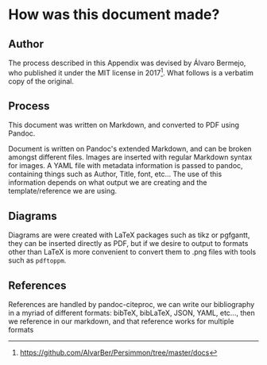 How was this document made?
=======================================

Author
-------
The process described in this Appendix was devised by Álvaro
Bermejo, who published it under the MIT license in 2017[^persimmon]. What follows is a verbatim copy of the original.

Process
-------
This document was written on Markdown, and converted to PDF
using Pandoc.

Document is written on Pandoc's extended Markdown, and can be broken amongst
different files. Images are inserted with regular Markdown syntax for images.
A YAML file with metadata information is passed to pandoc, containing things
such as Author, Title, font, etc... The use of this information depends on
what output we are creating and the template/reference we are using.


Diagrams
--------
Diagrams are were created with LaTeX packages such as tikz or pgfgantt, they
can be inserted directly as PDF, but if we desire to output to formats other
than LaTeX is more convenient to convert them to .png files with tools such
as `pdftoppm`.


References
------------
References are handled by pandoc-citeproc, we can write our bibliography in
a myriad of different formats: bibTeX, bibLaTeX, JSON, YAML, etc..., then
we reference in our markdown, and that reference works for multiple formats


[^persimmon]: https://github.com/AlvarBer/Persimmon/tree/master/docs


